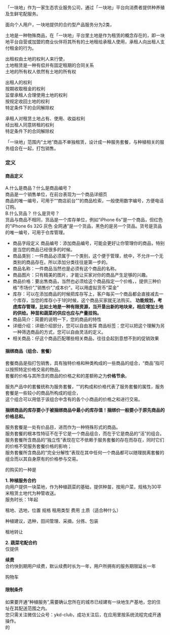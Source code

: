 「一块地」作为一家生态农业服务公司，通过「一块地」平台向消费者提供种养殖及生鲜宅配服务。

面向个人用户，一块地提供的合约型产品服务分为2类，

土地是一种物殊商品，在「一块地」平台里土地是作为租赁的概念存在的，即一块地平台自营或加盟的商业伙伴将其所有的土地租给承租人使用，承租人向出租人支付租金的行为。

出租权由土地的权利人来行使，  
土地租赁是一种有偿并有固定租期的合同关系  
土地的所有权人依然有土地的所有权

出租人的权利  
按期收取租金的权利  
监督承租人合理使用土地的权利  
按规定收回土地的权利  
特定条件下的合同解除权

承租人对租赁土地占有、使用、收益权利  
经出租人同意转租的权利  
特定条件下的合同解除权

「一块地」范围内“土地”商品不单独租赁，设计成一种服务套餐，与种植相关的服务组合在一起，打包销售。

### 定义

#### 商品定义

A.什么是商品？什么是商品编号？  
商品是一个销售单位，在前台表现为一个商品详细页   
商品的唯一编号，可用于““商店前台””的商品检索，一般使用数字编号，方便电话订购。  
B.什么货品？ 什么是货号？  
货品与商品不相同，货品是一个库存单位，例如“iPhone 6s”是一个商品，但红色的“iPhone 6s 32G 灰色 全网通”是一个货品，黑色的是另一个货品。货号是货品的唯一编号，可用于仓库管理。

* 商品字段定义 商品编号：添加商品编号，可能会更好让你管理你的商品，特别是当您的商品已经很多的时候。 
* 商品类别：一件商品必须属于一个类别，这个便于管理，统中，不允许一个无类别的商品存在。所以添加分类往往是第一步的。 
* 商品名称：一件商品当然也是必须有这个商品的名称。 
* 商品图片：只有精美的图片，才能让买家对你的商品产生足够的兴趣。 
* 商品价格：要出售商品，当然也必须给这个商品指定一个价格，，提供三种价格"市场价","销售价","成本价"。可以用虚拟货币“菜金” 
* 库存：可以在添加商品的时候把库存写上，客户每买一个商品都会直接减去一个库存，当您的库存小于1的时候，这个商品买家就无法购买。 **功能规划，考虑库存管理，比如土地是一种有限资源，当开垦出新的地块来，相应增加土地的供给。种苗和蔬菜的供应也应与产量挂钩。**
* 商品简介：简要的说明一下，您的商品的特性 
* 详细介绍：详细介绍部分，您可以自由发挥 商品标签：您可以把这个理解为另一种筛选商品的方式，您可以自由灵活的定义。 
* 相关商品：仔这个商品匹配哪些相关商品，往往会起到意想不到的促销效果


#### 捆绑商品（组合、套餐）

套餐商品是指打包销售，具有独特价格和种类构成的一些商品的组合，“商品”指可以按照特定价格交易的物品。  
套餐的价格与其所含的商品的价格之和的差额称之为**价格节余**。

服务产品中的套餐统称为服务套餐，“”的构成和价格代表了服务套餐的属性，服务套餐是一些较小的商品所构成的组合，  
这个组合可以用低于该组合中含有的各个小商品的价格之和进行交易。

**捆绑商品的库存要小于被捆绑商品中最小的库存值！捆绑价一般要小于原先商品的价格总和。**


服务套餐是一处有价品目，进而作为一种特殊形式的商品。  
服务套餐的根本性特征不在于它是一个商品组合，而在于它是商品的“活”的组合。  
服务套餐所含商品的“独立性”表现在它不依赖于服务套餐的存在而存在，同时它们的价格不受服务套餐价格的影响；  
服务套餐所含商品的“完全分解性”表现在其中任何一个商品都可以随理脱离套餐的组合而以其自身原有的价格参与交易。

的购买的一种是

**1. 种植服务合约**  
   向用户提供一块菜地，作为种植蔬菜的基础，提供种苗，按用户菜，规格为30平米租赁土地代为种管收送。  
   服务时长：1年起

租地、选地，位置 规格 租用类型 费用 土质（适合种什么）

种植建议，选种，田间管理、采摘，分拣、包装

租地转让

**2. 蔬菜宅配合约**  
   仅提供

**续费**  
   合约快到期用户续费，默认续费时长为一年，用户所拥有的服务期限延长一年

购物车

#### 限制条件

如果要开通“种植服务”,需要确认您所在的城市已经建有一块地生产基地，您的住址在其配送范围之内。  
您只需关注微信公众号：ykd-club，成功关注后，在应用里按系统流程完成开通操作。  
的

